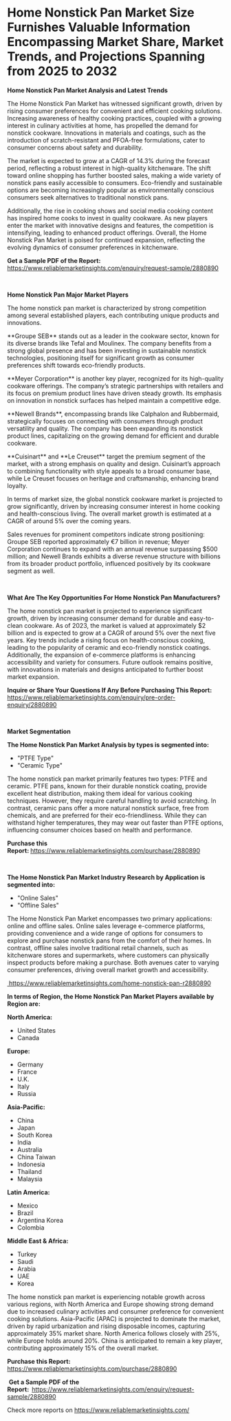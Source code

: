 <p><h1>Home Nonstick Pan Market Size Furnishes Valuable Information Encompassing Market Share, Market Trends, and Projections Spanning from 2025 to 2032</h1></p><p><strong>Home Nonstick Pan Market Analysis and Latest Trends</strong></p>
<p><p>The Home Nonstick Pan Market has witnessed significant growth, driven by rising consumer preferences for convenient and efficient cooking solutions. Increasing awareness of healthy cooking practices, coupled with a growing interest in culinary activities at home, has propelled the demand for nonstick cookware. Innovations in materials and coatings, such as the introduction of scratch-resistant and PFOA-free formulations, cater to consumer concerns about safety and durability.</p><p>The market is expected to grow at a CAGR of 14.3% during the forecast period, reflecting a robust interest in high-quality kitchenware. The shift toward online shopping has further boosted sales, making a wide variety of nonstick pans easily accessible to consumers. Eco-friendly and sustainable options are becoming increasingly popular as environmentally conscious consumers seek alternatives to traditional nonstick pans.</p><p>Additionally, the rise in cooking shows and social media cooking content has inspired home cooks to invest in quality cookware. As new players enter the market with innovative designs and features, the competition is intensifying, leading to enhanced product offerings. Overall, the Home Nonstick Pan Market is poised for continued expansion, reflecting the evolving dynamics of consumer preferences in kitchenware.</p></p>
<p><strong>Get a Sample PDF of the Report:&nbsp;</strong> <a href="https://www.reliablemarketinsights.com/enquiry/request-sample/2880890?utm_campaign=3008&utm_medium=2&utm_source=Github&utm_content=ia&utm_term=12032025&utm_id=home-nonstick-pan">https://www.reliablemarketinsights.com/enquiry/request-sample/2880890</a></p>
<p>&nbsp;</p>
<p><strong>Home Nonstick Pan Major Market Players</strong></p>
<p><p>The home nonstick pan market is characterized by strong competition among several established players, each contributing unique products and innovations. </p><p>**Groupe SEB** stands out as a leader in the cookware sector, known for its diverse brands like Tefal and Moulinex. The company benefits from a strong global presence and has been investing in sustainable nonstick technologies, positioning itself for significant growth as consumer preferences shift towards eco-friendly products. </p><p>**Meyer Corporation** is another key player, recognized for its high-quality cookware offerings. The company’s strategic partnerships with retailers and its focus on premium product lines have driven steady growth. Its emphasis on innovation in nonstick surfaces has helped maintain a competitive edge.</p><p>**Newell Brands**, encompassing brands like Calphalon and Rubbermaid, strategically focuses on connecting with consumers through product versatility and quality. The company has been expanding its nonstick product lines, capitalizing on the growing demand for efficient and durable cookware.</p><p>**Cuisinart** and **Le Creuset** target the premium segment of the market, with a strong emphasis on quality and design. Cuisinart’s approach to combining functionality with style appeals to a broad consumer base, while Le Creuset focuses on heritage and craftsmanship, enhancing brand loyalty.</p><p>In terms of market size, the global nonstick cookware market is projected to grow significantly, driven by increasing consumer interest in home cooking and health-conscious living. The overall market growth is estimated at a CAGR of around 5% over the coming years.</p><p>Sales revenues for prominent competitors indicate strong positioning: Groupe SEB reported approximately €7 billion in revenue; Meyer Corporation continues to expand with an annual revenue surpassing $500 million; and Newell Brands exhibits a diverse revenue structure with billions from its broader product portfolio, influenced positively by its cookware segment as well.</p></p>
<p>&nbsp;</p>
<p><strong>What Are The Key Opportunities For Home Nonstick Pan Manufacturers?</strong></p>
<p><p>The home nonstick pan market is projected to experience significant growth, driven by increasing consumer demand for durable and easy-to-clean cookware. As of 2023, the market is valued at approximately $2 billion and is expected to grow at a CAGR of around 5% over the next five years. Key trends include a rising focus on health-conscious cooking, leading to the popularity of ceramic and eco-friendly nonstick coatings. Additionally, the expansion of e-commerce platforms is enhancing accessibility and variety for consumers. Future outlook remains positive, with innovations in materials and designs anticipated to further boost market expansion.</p></p>
<p><strong>Inquire or Share Your Questions If Any Before Purchasing This Report:</strong> <a href="https://www.reliablemarketinsights.com/enquiry/pre-order-enquiry/2880890?utm_campaign=3008&utm_medium=2&utm_source=Github&utm_content=ia&utm_term=12032025&utm_id=home-nonstick-pan">https://www.reliablemarketinsights.com/enquiry/pre-order-enquiry/2880890</a></p>
<p>&nbsp;</p>
<p><strong>Market Segmentation</strong></p>
<p><strong>The Home Nonstick Pan Market Analysis by types is segmented into:</strong></p>
<p><ul><li>"PTFE Type"</li><li>"Ceramic Type"</li></ul></p>
<p><p>The home nonstick pan market primarily features two types: PTFE and ceramic. PTFE pans, known for their durable nonstick coating, provide excellent heat distribution, making them ideal for various cooking techniques. However, they require careful handling to avoid scratching. In contrast, ceramic pans offer a more natural nonstick surface, free from chemicals, and are preferred for their eco-friendliness. While they can withstand higher temperatures, they may wear out faster than PTFE options, influencing consumer choices based on health and performance.</p></p>
<p><strong>Purchase this Report:&nbsp;</strong><a href="https://www.reliablemarketinsights.com/purchase/2880890?utm_campaign=3008&utm_medium=2&utm_source=Github&utm_content=ia&utm_term=12032025&utm_id=home-nonstick-pan">https://www.reliablemarketinsights.com/purchase/2880890</a></p>
<p>&nbsp;</p>
<p><strong>The Home Nonstick Pan Market Industry Research by Application is segmented into:</strong></p>
<p><ul><li>"Online Sales"</li><li>"Offline Sales"</li></ul></p>
<p><p>The Home Nonstick Pan Market encompasses two primary applications: online and offline sales. Online sales leverage e-commerce platforms, providing convenience and a wide range of options for consumers to explore and purchase nonstick pans from the comfort of their homes. In contrast, offline sales involve traditional retail channels, such as kitchenware stores and supermarkets, where customers can physically inspect products before making a purchase. Both avenues cater to varying consumer preferences, driving overall market growth and accessibility.</p></p>
<p><a href="https://www.reliablemarketinsights.com/home-nonstick-pan-r2880890?utm_campaign=3008&utm_medium=2&utm_source=Github&utm_content=ia&utm_term=12032025&utm_id=home-nonstick-pan">&nbsp;https://www.reliablemarketinsights.com/home-nonstick-pan-r2880890</a></p>
<p><strong>In terms of Region, the Home Nonstick Pan Market Players available by Region are:</strong></p>
<p>
    <p> <strong> North America: </strong>
        <ul>
            <li>United States</li>
            <li>Canada</li>
        </ul>
        </p> 
    <p> <strong> Europe: </strong>
        <ul>
            <li>Germany</li>
            <li>France</li>
            <li>U.K.</li>
            <li>Italy</li>
            <li>Russia</li>
        </ul>
        </p> 
    <p> <strong> Asia-Pacific: </strong>
        <ul>
            <li>China</li>
            <li>Japan</li>
            <li>South Korea</li>
            <li>India</li>
            <li>Australia</li>
            <li>China Taiwan</li>
            <li>Indonesia</li>
            <li>Thailand</li>
            <li>Malaysia</li>
        </ul>
        </p> 
    <p> <strong> Latin America: </strong>
        <ul>
            <li>Mexico</li>
            <li>Brazil</li>
            <li>Argentina Korea</li>
            <li>Colombia</li>
        </ul>
        </p> 
    <p> <strong> Middle East & Africa: </strong>
        <ul>
            <li>Turkey</li>
            <li>Saudi</li>
            <li>Arabia</li>
            <li>UAE</li>
            <li>Korea</li>
        </ul>
    </p>
    </p>
<p><p>The home nonstick pan market is experiencing notable growth across various regions, with North America and Europe showing strong demand due to increased culinary activities and consumer preference for convenient cooking solutions. Asia-Pacific (APAC) is projected to dominate the market, driven by rapid urbanization and rising disposable incomes, capturing approximately 35% market share. North America follows closely with 25%, while Europe holds around 20%. China is anticipated to remain a key player, contributing approximately 15% of the overall market.</p></p>
<p><strong>Purchase this Report: </strong><a href="https://www.reliablemarketinsights.com/purchase/2880890?utm_campaign=3008&utm_medium=2&utm_source=Github&utm_content=ia&utm_term=12032025&utm_id=home-nonstick-pan">https://www.reliablemarketinsights.com/purchase/2880890</a></p>
<p>&nbsp;<strong>Get a Sample PDF of the Report:&nbsp;&nbsp;</strong><a href="https://www.reliablemarketinsights.com/enquiry/request-sample/2880890?utm_campaign=3008&utm_medium=2&utm_source=Github&utm_content=ia&utm_term=12032025&utm_id=home-nonstick-pan">https://www.reliablemarketinsights.com/enquiry/request-sample/2880890</a></p>
<p><strong></strong></p>
<p>Check more reports on <a href="https://www.reliablemarketinsights.com/?utm_campaign=3008&utm_medium=2&utm_source=Github&utm_content=ia&utm_term=12032025&utm_id=home-nonstick-pan">https://www.reliablemarketinsights.com/</a></p>